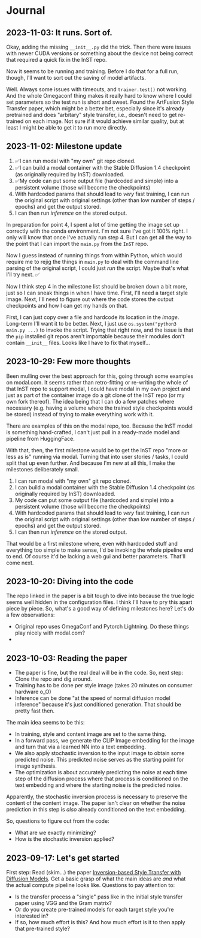# Journal
## 2023-11-03: It runs. Sort of.
Okay, adding the missing `__init__.py` did the trick. Then there were issues with newer CUDA versions or something about the device not being correct that required a quick fix in the InST repo.

Now it seems to be running and training. Before I do that for a full run, though, I'll want to sort out the saving of model artifacts.

Well. Always some issues with timeouts, and `trainer.test()` not working. And the whole Omegaconf thing makes it really hard to know where I could set parameters so the test run is short and sweet.
Found the ArtFusion Style Transfer paper, which might be a better bet, especially since it's already pretrained and does "arbitary" style transfer, i.e., doesn't need to get re-trained on each image. Not sure if it would achieve 
similar quality, but at least I might be able to get it to run more directly.

## 2023-11-02: Milestone update
1. ✅I can run modal with "my own" git repo cloned.
2. ✅I can build a modal container with the Stable Diffusion 1.4 checkpoint (as originally required by InST) downloaded.
3. ✅My code can put some output file (hardcoded and simple) into a persistent volume (those will become the checkpoints)
4. With hardcoded params that should lead to _very_ fast training, I can run the original script with original settings (other than low number of steps / epochs) and get the output stored.
5. I can then run _inference_ on the stored output.

In preparation for point 4, I spent a lot of time getting the image set up correctly with the conda environment. I'm not sure I've got it 100% right. I only will know that once I've actually run step 4. But I can get all the way to the point that I can import the `main.py` from the `InST` repo.

Now I guess instead of running things from within Python, which would require me to rejig the things in `main.py` to deal with the command line parsing of the original script, I could just 
_run_ the script. Maybe that's what I'll try next. ✅

Now I think step 4 in the milestone list should be broken down a bit more, just so I can sneak things in when I have time. First, I'll need a target style image. Next, I'll need to figure 
out where the code stores the output checkpoints and how I can get my hands on that.

First, I can just copy over a file and hardcode its location in the _image_. Long-term I'll want it to be better.
Next, I just use `os.system("python3 main.py ...)` to invoke the script. Trying that right now, and the issue is that the `pip` installed git repos aren't importable because 
their modules don't contain `__init__` files. Looks like I have to fix that myself...

## 2023-10-29: Few more thoughts
Been mulling over the best approach for this, going through some examples on modal.com. It seems rather than retro-fitting or re-writing the whole of that InST repo to support modal, I could have modal in my own project and just as part of the container image do a git clone of the InST repo (or my own fork thereof). The idea being that I can do a few patches where necessary (e.g. having a volume where the trained style checkpoints would be stored) instead of trying to make everything work with it.

There are examples of this on the modal repo, too. Because the InST model is something hand-crafted, I can't just pull in a ready-made model and pipeline from HuggingFace.

With that, then, the first milestone would be to get the InST repo "more or less as is" running via modal. 
Turning that into user stories / tasks, I could split that up even further. And because I'm new at all this, I make the milestones deliberately small.

1. I can run modal with "my own" git repo cloned.
2. I can build a modal container with the Stable Diffusion 1.4 checkpoint (as originally required by InST) downloaded.
3. My code can put some output file (hardcoded and simple) into a persistent volume (those will become the checkpoints)
4. With hardcoded params that should lead to _very_ fast training, I can run the original script with original settings (other than low number of steps / epochs) and get the output stored.
5. I can then run _inference_ on the stored output.

That would be a first milestone where, even with hardcoded stuff and everything too simple to make sense, I'd be invoking the whole pipeline end to end. Of course it'd be lacking a web gui and better parameters. That'll come next.

## 2023-10-20: Diving into the code
The repo linked in the paper is a bit tough to dive into because the true logic seems well hidden in the configuration files. I think I'll have to pry this apart piece by piece. 
So, what's a good way of defining milestones here? Let's do a few observations:

* Original repo uses OmegaConf and Pytorch Lightning. Do these things play nicely with modal.com?
* 

## 2023-10-03: Reading the paper
* The paper is fine, but the real deal will be in the code. So, next step: Clone the repo and dig around.
* Training has to be done per style image (takes 20 minutes on consumer hardware o_O)
* Inference can be done "at the speed of normal diffusion model inference" because it's just conditioned generation. That should be pretty fast then.

The main idea seems to be this: 
* In training, style and content image are set to the same thing.
* In a forward pass, we generate the CLIP Image embedding for the image and turn that via a learned NN into a text embedding.
* We also apply stochastic inversion to the input image to obtain some predicted noise. This predicted noise serves as the starting point for image synthesis.
* The optimization is about accurately predicting the noise at each time step of the diffusion process where that process is conditioned on the text embedding and where the starting noise is the predicted noise.

Apparently, the stochastic inversion process is necessary to preserve the content of the content image. The paper isn't clear on whether the noise prediction in this step is _also_ already conditioned on the text embedding.

So, questions to figure out from the code:
- What are we exactly minimizing?
- How is the stochastic inversion applied?

## 2023-09-17: Let's get started
First step: Read (skim...) the paper [Inversion-based Style Transfer with Diffusion Models](https://arxiv.org/abs/2211.13203). Get a basic grasp of what the main ideas are _and_ what the actual compute pipeline looks like. Questions to pay attention to:

* Is the transfer process a "single" pass like in the initial style transfer paper using VGG and the Gram matrix?
* Or do you create pre-trained models for each target style you're interested in?
* If so, how much effort is this? And how much effort is it to then apply that pre-trained style?

